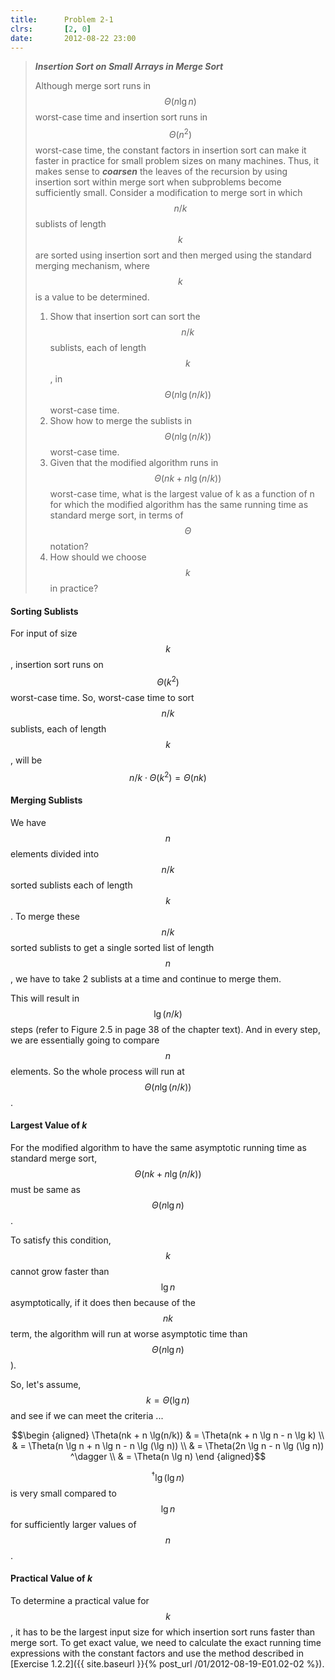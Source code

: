 ```yaml
---
title:      Problem 2-1
clrs:       [2, 0]
date:       2012-08-22 23:00
---
```


> ***Insertion Sort on Small Arrays in Merge Sort***
>
> Although merge sort runs in $$\Theta(n \lg n)$$ worst-case time and insertion sort runs in $$\Theta(n^2)$$ worst-case time, the constant factors in insertion sort can make it faster in practice for small problem sizes on many machines. Thus, it makes sense to ***coarsen*** the leaves of the recursion by using insertion sort within merge sort when subproblems become sufficiently small. Consider a modification to merge sort in which $$n/k$$ sublists of length $$k$$ are sorted using insertion sort and then merged
using the standard merging mechanism, where $$k$$ is a value to be determined.
>
> 1. Show that insertion sort can sort the $$n/k$$ sublists, each of length $$k$$, in $$\Theta(n \lg (n/k))$$ worst-case time.
> 2. Show how to merge the sublists in $$\Theta(n \lg(n/k))$$ worst-case time.
> 3. Given that the modified algorithm runs in $$\Theta(nk + n \lg(n/k))$$ worst-case time, what is the largest value of k as a function of n for which the modified algorithm has the same running time as standard merge sort, in terms of $$\Theta$$ notation?
> 4. How should we choose $$k$$ in practice?

#### Sorting Sublists

For input of size $$k$$, insertion sort runs on $$\Theta(k^2)$$ worst-case time. So, worst-case time to sort $$n/k$$ sublists, each of length $$k$$, will be $$n/k \cdot \Theta(k^2) = \Theta(nk)$$

#### Merging Sublists

We have $$n$$ elements divided into $$n/k$$ sorted sublists each of length $$k$$. To merge these $$n/k$$ sorted sublists to get a single sorted list of length $$n$$, we have to take 2 sublists at a time and continue to merge them.

This will result in $$\lg (n/k)$$ steps (refer to Figure 2.5 in page 38 of the chapter text). And in every step, we are essentially going to compare $$n$$ elements. So the whole process will run at $$\Theta(n \lg (n/k))$$.

#### Largest Value of *k*

For the modified algorithm to have the same asymptotic running time as standard merge sort, $$\Theta(nk + n \lg(n/k))$$ must be same as $$\Theta(n \lg n)$$.

To satisfy this condition, $$k$$ cannot grow faster than $$\lg n$$ asymptotically, if it does then because of the $$nk$$ term, the algorithm will run at worse asymptotic time than $$\Theta(n \lg n)$$).

So, let's assume, $$k = \Theta(\lg n)$$ and see if we can meet the criteria ...

$$\begin {aligned}
\Theta(nk + n \lg(n/k)) & = \Theta(nk + n \lg n - n \lg k) \\
                        & = \Theta(n \lg n + n \lg n - n \lg (\lg n)) \\
                        & = \Theta(2n \lg n - n \lg (\lg n)) ^\dagger \\
                        & = \Theta(n \lg n)
\end {aligned}$$

$$^\dagger\lg (\lg n)$$ is very small compared to $$\lg n$$ for sufficiently larger values of $$n$$.

#### Practical Value of *k*

To determine a practical value for $$k$$, it has to be the largest input size for which insertion sort runs faster  than merge sort. To get exact value, we need to calculate the exact running time expressions with the constant factors and use the method described in [Exercise 1.2.2]({{ site.baseurl }}{% post_url /01/2012-08-19-E01.02-02 %}).
